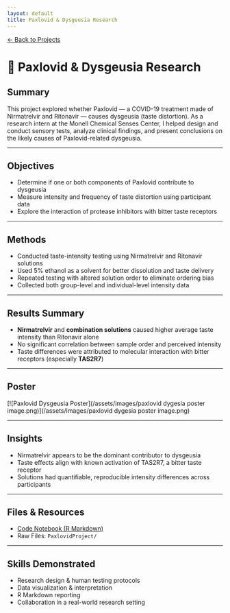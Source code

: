```yaml
---
layout: default
title: Paxlovid & Dysgeusia Research
---
```


[← Back to Projects](/projects)

# 🧪 Paxlovid & Dysgeusia Research

## Summary

This project explored whether Paxlovid — a COVID-19 treatment made of Nirmatrelvir and Ritonavir — causes dysgeusia (taste distortion). As a research intern at the Monell Chemical Senses Center, I helped design and conduct sensory tests, analyze clinical findings, and present conclusions on the likely causes of Paxlovid-related dysgeusia.

---

## Objectives

- Determine if one or both components of Paxlovid contribute to dysgeusia
- Measure intensity and frequency of taste distortion using participant data
- Explore the interaction of protease inhibitors with bitter taste receptors

---

## Methods

- Conducted taste-intensity testing using Nirmatrelvir and Ritonavir solutions
- Used 5% ethanol as a solvent for better dissolution and taste delivery
- Repeated testing with altered solution order to eliminate ordering bias
- Collected both group-level and individual-level intensity data

---

## Results Summary

- **Nirmatrelvir** and **combination solutions** caused higher average taste intensity than Ritonavir alone
- No significant correlation between sample order and perceived intensity
- Taste differences were attributed to molecular interaction with bitter receptors (especially **TAS2R7**)

---

## Poster 

[![Paxlovid Dysgeusia Poster](/assets/images/paxlovid dygesia poster image.png)](/assets/images/paxlovid dygesia poster image.png)

---

## Insights

- Nirmatrelvir appears to be the dominant contributor to dysgeusia
- Taste effects align with known activation of TAS2R7, a bitter taste receptor
- Solutions had quantifiable, reproducible intensity differences across participants

---

## Files & Resources


-  [Code Notebook (R Markdown)](https://github.com/Nbutler428/Nbutler428.github.io/blob/main/Projects/PaxlovidProject/final-paxlovid.rmd)
- Raw Files: `PaxlovidProject/`

---

## Skills Demonstrated

- Research design & human testing protocols  
- Data visualization & interpretation  
- R Markdown reporting  
- Collaboration in a real-world research setting
